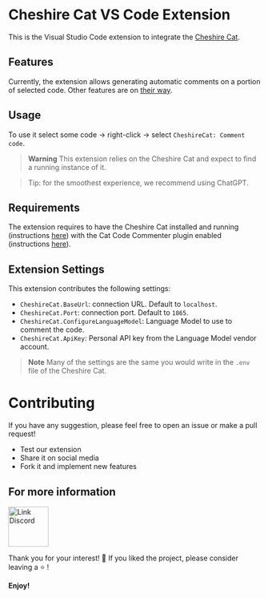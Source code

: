 # Cheshire Cat VS Code Extension

This is the Visual Studio Code extension to integrate the [Cheshire Cat](https://github.com/cheshire-cat-ai/core).

## Features

Currently, the extension allows generating automatic comments on a portion of selected code. Other features are on [their way](#roadmap).

## Usage

To use it select some code → right-click → select `CheshireCat: Comment code`.

> **Warning**
> This extension relies on the Cheshire Cat and expect to find a running instance of it.

> Tip: for the smoothest experience, we recommend using ChatGPT.

## Requirements

The extension requires to have the Cheshire Cat installed and running (instructions [here](https://cheshire-cat-ai.github.io/docs/technical/getting-started/)) with the Cat Code Commenter plugin enabled (instructions [here](https://github.com/nicola-corbellini/cat_code_commenter)).

## Extension Settings

This extension contributes the following settings:

* `CheshireCat.BaseUrl`: connection URL. Default to `localhost`.
* `CheshireCat.Port`: connection port. Default to `1865`.
* `CheshireCat.ConfigureLanguageModel`: Language Model to use to comment the code.
* `CheshireCat.ApiKey`: Personal API key from the Language Model vendor account.

> **Note**
> Many of the settings are the same you would write in the `.env` file of the Cheshire Cat.

# Contributing

If you have any suggestion, please feel free to open an issue or make a pull request!

* Test our extension
* Share it on social media
* Fork it and implement new features

## For more information

<p>
<a href="https://discord.gg/bHX5sNFCYU" target="blank"><img align="center" src="https://raw.githubusercontent.com/rahuldkjain/github-profile-readme-generator/master/src/images/icons/Social/discord.svg" alt="Link Discord" width="80" /></a>
</p>

Thank you for your interest! 🙏 If you liked the project, please consider leaving a ⭐
!

**Enjoy!**
